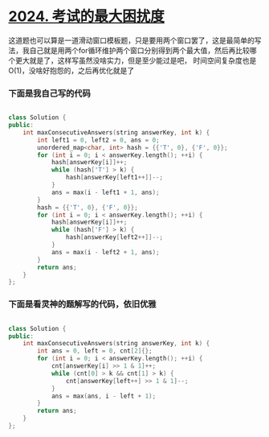 # [2024. 考试的最大困扰度](https://leetcode.cn/problems/maximize-the-confusion-of-an-exam/description/)

这道题也可以算是一道滑动窗口模板题，只是要用两个窗口罢了，这是最简单的写法，我自己就是用两个for循环维护两个窗口分别得到两个最大值，然后再比较哪个更大就是了，这样写虽然没啥实力，但是至少能过是吧，
时间空间复杂度也是 O(1)，没啥好抱怨的，之后再优化就是了

### 下面是我自己写的代码

```cpp

class Solution {
public:
    int maxConsecutiveAnswers(string answerKey, int k) {
        int left1 = 0, left2 = 0, ans = 0;
        unordered_map<char, int> hash = {{'T', 0}, {'F', 0}};
        for (int i = 0; i < answerKey.length(); ++i) {
            hash[answerKey[i]]++;
            while (hash['T'] > k) {
                hash[answerKey[left1++]]--;
            }
            ans = max(i - left1 + 1, ans);
        }
        hash = {{'T', 0}, {'F', 0}};
        for (int i = 0; i < answerKey.length(); ++i) {
            hash[answerKey[i]]++;
            while (hash['F'] > k) {
                hash[answerKey[left2++]]--;
            }
            ans = max(i - left2 + 1, ans);
        }
        return ans;
    }
};
```

### 下面是看灵神的题解写的代码，依旧优雅

```cpp

class Solution {
public:
    int maxConsecutiveAnswers(string answerKey, int k) {
        int ans = 0, left = 0, cnt[2]{};
        for (int i = 0; i < answerKey.length(); ++i) {
            cnt[answerKey[i] >> 1 & 1]++;
            while (cnt[0] > k && cnt[1] > k) {
                cnt[answerKey[left++] >> 1 & 1]--;
            }
            ans = max(ans, i - left + 1);
        }
        return ans;
    }
};
```
